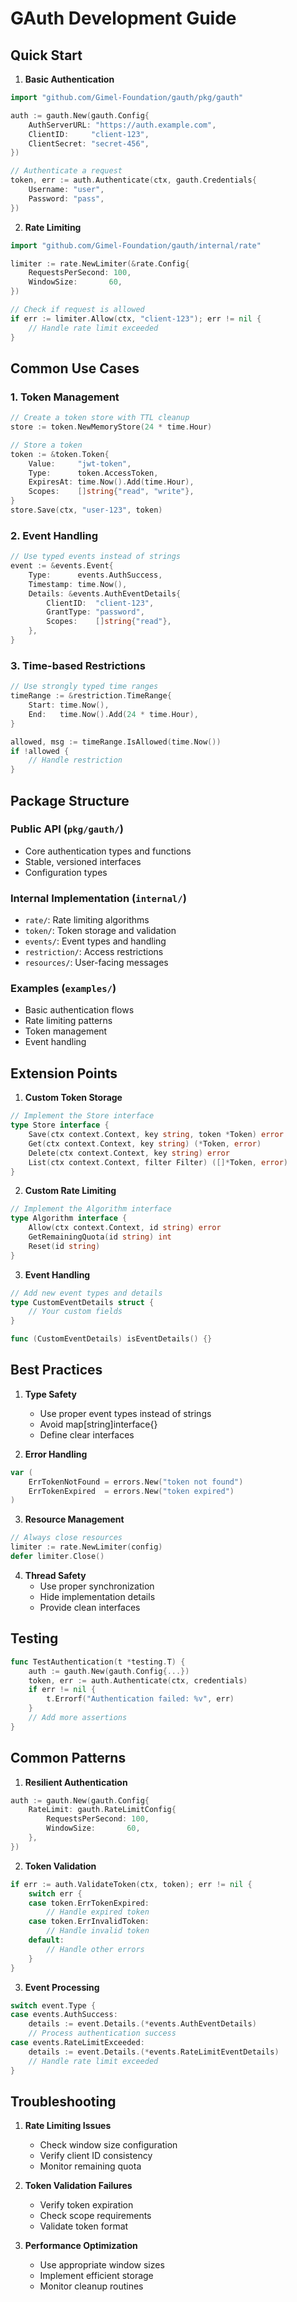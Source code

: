 # GAuth Development Guide

## Quick Start

1. **Basic Authentication**

```go
import "github.com/Gimel-Foundation/gauth/pkg/gauth"

auth := gauth.New(gauth.Config{
    AuthServerURL: "https://auth.example.com",
    ClientID:     "client-123",
    ClientSecret: "secret-456",
})

// Authenticate a request
token, err := auth.Authenticate(ctx, gauth.Credentials{
    Username: "user",
    Password: "pass",
})
```

2. **Rate Limiting**

```go
import "github.com/Gimel-Foundation/gauth/internal/rate"

limiter := rate.NewLimiter(&rate.Config{
    RequestsPerSecond: 100,
    WindowSize:       60,
})

// Check if request is allowed
if err := limiter.Allow(ctx, "client-123"); err != nil {
    // Handle rate limit exceeded
}
```

## Common Use Cases

### 1. Token Management

```go
// Create a token store with TTL cleanup
store := token.NewMemoryStore(24 * time.Hour)

// Store a token
token := &token.Token{
    Value:     "jwt-token",
    Type:      token.AccessToken,
    ExpiresAt: time.Now().Add(time.Hour),
    Scopes:    []string{"read", "write"},
}
store.Save(ctx, "user-123", token)
```

### 2. Event Handling

```go
// Use typed events instead of strings
event := &events.Event{
    Type:      events.AuthSuccess,
    Timestamp: time.Now(),
    Details: &events.AuthEventDetails{
        ClientID:  "client-123",
        GrantType: "password",
        Scopes:    []string{"read"},
    },
}
```

### 3. Time-based Restrictions

```go
// Use strongly typed time ranges
timeRange := &restriction.TimeRange{
    Start: time.Now(),
    End:   time.Now().Add(24 * time.Hour),
}

allowed, msg := timeRange.IsAllowed(time.Now())
if !allowed {
    // Handle restriction
}
```

## Package Structure

### Public API (`pkg/gauth/`)
- Core authentication types and functions
- Stable, versioned interfaces
- Configuration types

### Internal Implementation (`internal/`)
- `rate/`: Rate limiting algorithms
- `token/`: Token storage and validation
- `events/`: Event types and handling
- `restriction/`: Access restrictions
- `resources/`: User-facing messages

### Examples (`examples/`)
- Basic authentication flows
- Rate limiting patterns
- Token management
- Event handling

## Extension Points

1. **Custom Token Storage**
```go
// Implement the Store interface
type Store interface {
    Save(ctx context.Context, key string, token *Token) error
    Get(ctx context.Context, key string) (*Token, error)
    Delete(ctx context.Context, key string) error
    List(ctx context.Context, filter Filter) ([]*Token, error)
}
```

2. **Custom Rate Limiting**
```go
// Implement the Algorithm interface
type Algorithm interface {
    Allow(ctx context.Context, id string) error
    GetRemainingQuota(id string) int
    Reset(id string)
}
```

3. **Event Handling**
```go
// Add new event types and details
type CustomEventDetails struct {
    // Your custom fields
}

func (CustomEventDetails) isEventDetails() {}
```

## Best Practices

1. **Type Safety**
   - Use proper event types instead of strings
   - Avoid map[string]interface{}
   - Define clear interfaces

2. **Error Handling**
```go
var (
    ErrTokenNotFound = errors.New("token not found")
    ErrTokenExpired  = errors.New("token expired")
)
```

3. **Resource Management**
```go
// Always close resources
limiter := rate.NewLimiter(config)
defer limiter.Close()
```

4. **Thread Safety**
   - Use proper synchronization
   - Hide implementation details
   - Provide clean interfaces

## Testing

```go
func TestAuthentication(t *testing.T) {
    auth := gauth.New(gauth.Config{...})
    token, err := auth.Authenticate(ctx, credentials)
    if err != nil {
        t.Errorf("Authentication failed: %v", err)
    }
    // Add more assertions
}
```

## Common Patterns

1. **Resilient Authentication**
```go
auth := gauth.New(gauth.Config{
    RateLimit: gauth.RateLimitConfig{
        RequestsPerSecond: 100,
        WindowSize:       60,
    },
})
```

2. **Token Validation**
```go
if err := auth.ValidateToken(ctx, token); err != nil {
    switch err {
    case token.ErrTokenExpired:
        // Handle expired token
    case token.ErrInvalidToken:
        // Handle invalid token
    default:
        // Handle other errors
    }
}
```

3. **Event Processing**
```go
switch event.Type {
case events.AuthSuccess:
    details := event.Details.(*events.AuthEventDetails)
    // Process authentication success
case events.RateLimitExceeded:
    details := event.Details.(*events.RateLimitEventDetails)
    // Handle rate limit exceeded
}
```

## Troubleshooting

1. **Rate Limiting Issues**
   - Check window size configuration
   - Verify client ID consistency
   - Monitor remaining quota

2. **Token Validation Failures**
   - Verify token expiration
   - Check scope requirements
   - Validate token format

3. **Performance Optimization**
   - Use appropriate window sizes
   - Implement efficient storage
   - Monitor cleanup routines